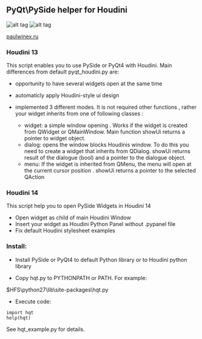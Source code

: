 PyQt\PySide helper for Houdini
--------------------------

![alt tag](http://paulwinex.ru/files/download/hqtScreen.jpg)
![alt tag](http://paulwinex.ru/files/download/hqt_example.jpg)


[paulwinex.ru](http://paulwinex.ru)

### Houdini 13

This script enables you to use PySide or PyQt4 with Houdini. Main differences from default pyqt_houdini.py are:

  - opportunity to have several widgets open at the same time
  
  - automaticly apply Houdini-style ui design

  - implemented 3 different modes. It is not required other functions , rather your widget inherits from one of following classes :
    - widget: a simple window opening . Works if the widget is created from QWidget or QMainWindow. Main function showUi returns a pointer to widget object.
    - dialog: opens the window blocks Houdinis window. To do this you need to create a widget that inherits from QDialog. showUi returns result of the dialogue (bool) and a pointer to the dialogue object.
    - menu: If the widget is inherited from QMenu, the menu will open at the current cursor position . showUi returns a pointer to the selected QAction
        
### Houdini 14
        
This script help you to open PySide Widgets in Houdini 14
 
  - Open widget as child of main Houdini Window
  - Insert your widget as Houdini Python Panel without .pypanel file
  - Fix default Houdini stylesheet examples
        
### Install:

  - Install PySide or PyQt4 to default Python library or to Houdini python library

  - Copy hqt.py to PYTHONPATH or PATH. For example:

$HFS\python27\lib\site-packages\hqt.py

  - Execute code:

<pre><code>import hqt
help(hqt)</code></pre>

See hqt_example.py for details.


